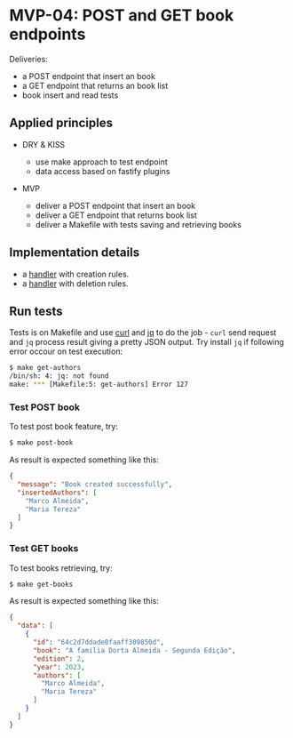 # MVP-04: POST and GET book endpoints

Deliveries:

 * a POST endpoint that insert an book
 * a GET endpoint that returns an book list
 * book insert and read tests

## Applied principles

 * DRY & KISS

   * use make approach to test endpoint
   * data access based on fastify plugins

 * MVP

   * deliver a POST endpoint that insert an book
   * deliver a GET endpoint that returns book list
   * deliver a Makefile with tests saving and retrieving books

## Implementation details

 * a [handler](../../src/lib/handlers/book/create.js) with creation rules.
 * a [handler](../../src/lib/handlers/book/read.js) with deletion rules.

## Run tests

Tests is on Makefile and use [curl](https://curl.se/) and [jq](https://jqlang.github.io/jq/) to do the job - `curl` send request and `jq` process result giving a pretty JSON output. Try install `jq` if following error occour on test execution:

``` bash
$ make get-authors
/bin/sh: 4: jq: not found
make: *** [Makefile:5: get-authors] Error 127
```

### Test POST book

To test post book feature, try:

``` bash
$ make post-book
```

As result is expected something like this:

``` json
{
  "message": "Book created successfully",
  "insertedAuthors": [
    "Marco Almeida",
    "Maria Tereza"
  ]
}
```

### Test GET books

To test books retrieving, try:

``` bash
$ make get-books
```

As result is expected something like this:

``` json
{
  "data": [
    {
      "id": "64c2d7ddade8faaff309850d",
      "book": "A família Dorta Almeida - Segunda Edição",
      "edition": 2,
      "year": 2023,
      "authors": [
        "Marco Almeida",
        "Maria Tereza"
      ]
    }
  ]
}
```
